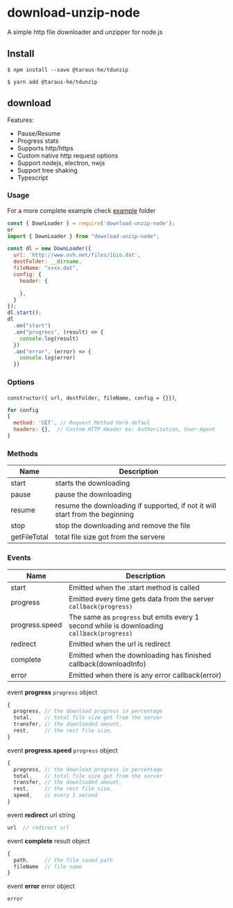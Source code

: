# download-unzip-node
A simple http file downloader and unzipper for node.js
## Install

```
$ npm install --save @taraus-he/tdunzip
```
```
$ yarn add @taraus-he/tdunzip
```
## download
Features:
- Pause/Resume
- Progress stats
- Supports http/https
- Custom native http request options
- Support nodejs, electron, nwjs
- Support tree shaking
- Typescript
### Usage

For a more complete example check [example](example/) folder

```javascript
const { DownLoader } = require('download-unzip-node');
or
import { DownLoader } from "download-unzip-node";

const dl = new DownLoader({
  url: 'http://www.ovh.net/files/1Gio.dat',
  destFolder: __dirname,
  fileName: "xxxx.dat",
  config: {
    header: {

    },
  }
});
dl.start();
dl
  .on("start")
  .on("progress", (result) => {
    console.log(result)
  })
  .on("error", (error) => {
    console.log(error)
  })
```
### Options

`constructor({ url, destFolder, fileName, config = {}})`,

```javascript
for config
{
  method: 'GET', // Request Method Verb defaul 
  headers: {},  // Custom HTTP Header ex: Authorization, User-Agent
}
```

### Methods

| Name     	| Description                                                                 |
|----------	|---------------------------------------------------------------------------	|
| start  	| starts the downloading                                                       	|
| pause  	| pause the downloading                                                        	|
| resume 	| resume the downloading if supported, if not it will start from the beginning 	|
| stop   	| stop the downloading and remove the file                                     	|
| getFileTotal | total file size got from the servere 


### Events

| Name      | Description                                                                 |         
|----------	|---------------------------------------------------------------------------	| 	                        
| start        	 | Emitted when the .start method is called                                                  |
| progress     	 | Emitted every time gets data from the server `callback(progress)` 	                       |       
| progress.speed | The same as `progress` but emits every 1 second while is downloading `callback(progress)` |
| redirect       | Emitted when the url is redirect                                                          |
| complete       | Emitted when the downloading has finished callback(downloadInfo)                          |
| error          | Emitted when there is any error callback(error)                                           |

event **progress** `progress` object
```javascript
{
  progress, // the download progress in percentage
  total,    // total file size got from the server
  transfer, // the downloaded amount,
  rest,     // the rest file size,
}
```
event **progress.speed** `progress` object
```javascript
{
  progress, // the download progress in percentage
  total,    // total file size got from the server
  transfer, // the downloaded amount,
  rest,     // the rest file size,
  speed,    // every 1 second
}
```
event **redirect** url string
```javascript
url  // redirect url
```
event **complete** result object
```javascript
{
  path,     // the file saved path
  fileName  // file name
}  
```
event **error** error object
```javascript
error 
```